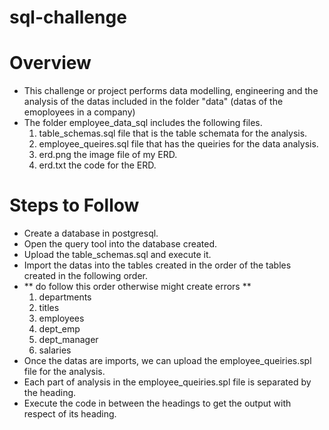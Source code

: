 # sql-challenge
# Overview 
- This challenge or project performs data modelling, engineering and the analysis of the datas included in the folder "data" (datas of the emoployees in a company)
- The folder employee_data_sql includes the following files.
    1. table_schemas.sql file that is the table schemata for the analysis.
    2. employee_queires.sql file that has the queiries for the data analysis.
    3. erd.png the image file of my ERD.
    4. erd.txt the code for the ERD.
# Steps to Follow 
- Create a database in postgresql.
- Open the query tool into the database created.
- Upload the table_schemas.sql and execute it.
- Import the datas into the tables created in the order of the tables created in the following order.
- ** do follow this order otherwise might create errors **
    1. departments
    2. titles
    3. employees 
    4. dept_emp
    5. dept_manager
    6. salaries
- Once the datas are imports, we can upload the employee_queiries.spl file for the analysis.
- Each part of analysis in the employee_queiries.spl file is separated by the heading.
- Execute the code in between the headings to get the output with respect of its heading.

